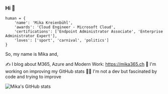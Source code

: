 ### Hi 👋
```
human = {
    'name': 'Mika Kreienbühl',
    'awards': 'Cloud Engineer - Microsoft Cloud',
    'certifications': ['Endpoint Administrator Associate', 'Enterprise Administrator Expert'],
    'loves': ['sport', 'carnival', 'politics']
}
```

So, my name is Mika and,

✍️ I blog about M365, Azure and Modern Work: https://mika365.ch
👀 I'm working on improving my GitHub stats
👨‍💻 I'm not a dev but fascinated by code and trying to improve

![Mika's GitHub stats](https://github-readme-stats.vercel.app/api?username=milkaohnil&show_icons=true&theme=dark)
